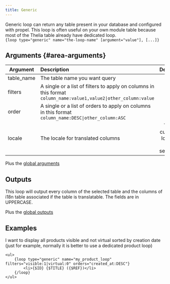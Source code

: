 ```yaml
---
title: Generic
---
```


Generic loop can return any table present in your database and configured with propel. This loop is often useful on your own module table because most of the Thelia table already have dedicated loop.     
`{loop type="generic" name="the-loop-name" [argument="value"], [...]}`

## Arguments {#area-arguments}

| Argument   | Description                                                                                                                     |            Default             | Example                             |
|------------|:--------------------------------------------------------------------------------------------------------------------------------|:------------------------------:|:------------------------------------|
| table_name | The table name you want query                                                                                                   |                                |                                     |
| filters    | A single or a list of filters to apply on columns in this format <code>column_name:value1,value2&#124;other_column:value</code> |                                | filters="id:1,3&#124;visible:1"     |
| order      | A single or a list of orders to apply on columns  in this format <code>column_name:DESC&#124;other_column:ASC</code>            |                                | order="id:DESC&#124;created_at:ASC" |
| locale     | The locale for translated columns                                                                                               | The current locale for session |                                     |

Plus the [global arguments](./global_arguments)

## Outputs

This loop will output every column of the selected table and the columns of i18n table associated if the table is translatable. The fields are in UPPERCASE.

Plus the [global outputs](./global_outputs)

## Examples

I want to display all products visible and not virtual sorted by creation date (just for example, normally it is better to use a dedicated product loop)

```smarty
<ul>
    {loop type="generic" name="my_product_loop" filters="visible:1|virtual:0" orders="created_at:DESC"}
        <li>{$ID} {$TITLE} ({$REF})</li>
    {/loop}
</ul>
``` 
